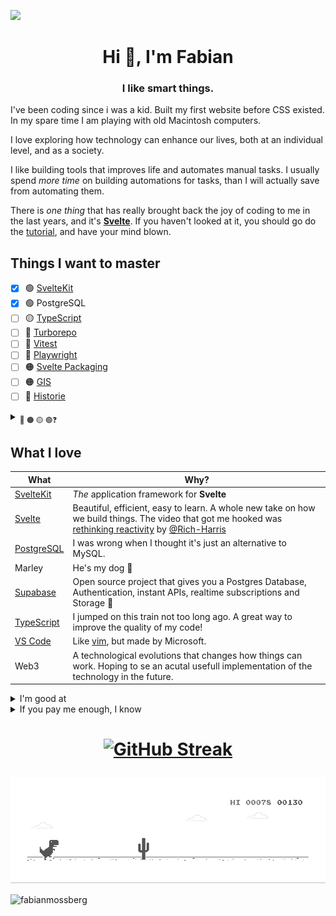 ![](https://hit.yhype.me/github/profile?user_id=1999142)

<h1 align="center">Hi 👋, I'm Fabian</h1>
<h3 align="center">I like smart things.</h3>

I've been coding since i was a kid. Built my first website before CSS existed. In my spare time I am playing with old Macintosh computers.

I love exploring how technology can enhance our lives, both at an individual level, and as a society.

I like building tools that improves life and automates manual tasks. I usually spend <em>more time</em> on building automations for tasks, than I will actually save from automating them.

There is <em>one thing</em> that has really brought back the joy of coding to me in the last years, and it's <strong>[Svelte](https://svelte.dev/)</strong>. If you haven't looked at it, you should go do the [tutorial](https://svelte.dev/tutorial/basics), and have your mind blown.

## Things I want to master

- [x] 🟢 [SvelteKit](https://github.com/sveltejs/kit)
- [x] 🟢 PostgreSQL
- [ ] 🟡 [TypeScript](https://www.typescriptlang.org/)
- [ ] 🔴 [Turborepo](https://turborepo.org/)
- [ ] 🔴 [Vitest](https://vitest.dev/)
- [ ] 🔴 [Playwright](https://playwright.dev/)
- [ ] 🟠 [Svelte Packaging](https://kit.svelte.dev/docs/packaging)
- [ ] 🟠 [GIS](https://en.wikipedia.org/wiki/Geographic_information_system)
- [ ] 🔴 [Historie](https://histoire.dev/)

<details>
  <summary><sub> 🔴 🟠 🟡 🟢❓ </sub></summary>
  
  
<sub>

||Meaning|
|-|-|
|🔴|Have hardly started|
|🟠|Reading docs, trying it|
|🟡|Using it|
|🟢|I got this. Using it in production|

</sub>
</details>

## What I love

| What                                                  | Why?                                                                                                                                                                                                                   |
| ----------------------------------------------------- | ---------------------------------------------------------------------------------------------------------------------------------------------------------------------------------------------------------------------- |
| [SvelteKit](https://github.com/sveltejs/kit)         | *The* application framework for **Svelte**                                                                                                                                                                             |
| [Svelte](https://github.com/sveltejs/svelte)          | Beautiful, efficient, easy to learn. A whole new take on how we build things. The video that got me hooked was [rethinking reactivity](https://youtu.be/AdNJ3fydeao) by [@Rich-Harris](https://github.com/Rich-Harris) |
| [PostgreSQL](https://github.com/postgres/postgres)    | I was wrong when I thought it's just an alternative to MySQL.                                                                                                                                                          |
| Marley                                                | He's my dog 🐩                                                                                                                                                                                                          |
| [Supabase](https://github.com/supabase/supabase)      | Open source project that gives you a Postgres Database, Authentication, instant APIs, realtime subscriptions and Storage 🤯                                                                                             |
| [TypeScript](https://github.com/microsoft/TypeScript) | I jumped on this train not too long ago. A great way to improve the quality of my code!                                                                                                                                |
| [VS Code](https://github.com/microsoft/vscode)        | Like [vim](https://github.com/vim/vim), but made by Microsoft.                                                                                                                                                        |
| Web3 | A technological evolutions that changes how things can work. Hoping to se an acutal usefull implementation of the technology in the future. |


<details>
  <summary>I'm good at</summary>
  
- Solving problems
- Logic
- Data
- Performance
- Optimization
- Conversion optimization
- Research
- Breaking things
- Finding bugs
- Classic Macs
- [The old net](https://theoldnet.com/)
  
</details>
<details>
<summary>If you pay me enough, I know</summary>
  
- WordPress
- PHP
- Classic ASP
- How to get your printer working
  
</details>


<h1 align="center"
  
[![GitHub Streak](https://github-readme-streak-stats.herokuapp.com?user=fabianmossberg)](https://git.io/streak-stats)
    
</h1>

<img src="dino.gif" />

<p align="left"> <img src="https://komarev.com/ghpvc/?username=fabianmossberg&label=Profile%20views&color=cd26d9&style=flat-square" alt="fabianmossberg" /> </p>

